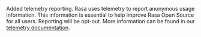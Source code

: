 Added telemetry reporting. Rasa uses telemetry to report anonymous usage information. 
This information is essential to help improve Rasa Open Source for all users.
Reporting will be opt-out. More information can be found in our 
[telemetry documentation](./telemetry/telemetry.mdx).

